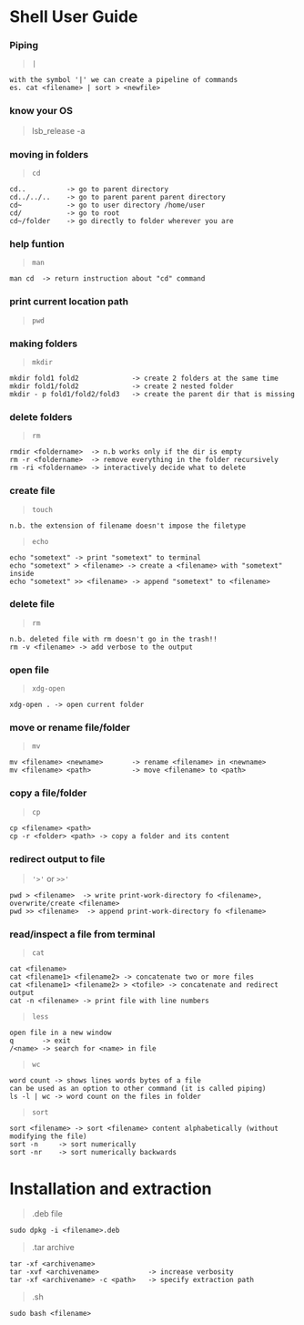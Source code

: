 # Shell User Guide

### Piping

> `|`

    with the symbol '|' we can create a pipeline of commands
    es. cat <filename> | sort > <newfile>

### know your OS

> lsb_release -a

### moving in folders

> `cd`

    cd..          -> go to parent directory
    cd../../..    -> go to parent parent parent directory
    cd~           -> go to user directory /home/user
    cd/           -> go to root
    cd~/folder    -> go directly to folder wherever you are

### help funtion

> `man`

    man cd  -> return instruction about "cd" command

### print current location path

> `pwd`

### making folders

> `mkdir`

    mkdir fold1 fold2             -> create 2 folders at the same time
    mkdir fold1/fold2             -> create 2 nested folder
    mkdir - p fold1/fold2/fold3   -> create the parent dir that is missing

### delete folders

> `rm`

    rmdir <foldername>  -> n.b works only if the dir is empty
    rm -r <foldername>  -> remove everything in the folder recursively
    rm -ri <foldername> -> interactively decide what to delete

### create file

> `touch`

    n.b. the extension of filename doesn't impose the filetype

> `echo`

    echo "sometext" -> print "sometext" to terminal
    echo "sometext" > <filename> -> create a <filename> with "sometext" inside
    echo "sometext" >> <filename> -> append "sometext" to <filename>

### delete file

> `rm`

    n.b. deleted file with rm doesn't go in the trash!!
    rm -v <filename> -> add verbose to the output

### open file

> `xdg-open`

    xdg-open . -> open current folder

### move or rename file/folder

> `mv`

    mv <filename> <newname>       -> rename <filename> in <newname>
    mv <filename> <path>          -> move <filename> to <path>

### copy a file/folder

> `cp`

    cp <filename> <path>
    cp -r <folder> <path> -> copy a folder and its content

### redirect output to file

> `'>'` or  `>>'`  

    pwd > <filename>  -> write print-work-directory fo <filename>, overwrite/create <filename>
    pwd >> <filename>  -> append print-work-directory fo <filename>

### read/inspect a file from terminal

> `cat`

    cat <filename>
    cat <filename1> <filename2> -> concatenate two or more files
    cat <filename1> <filename2> > <tofile> -> concatenate and redirect output
    cat -n <filename> -> print file with line numbers

> `less`

    open file in a new window 
    q       -> exit
    /<name> -> search for <name> in file

> `wc`

    word count -> shows lines words bytes of a file
    can be used as an option to other command (it is called piping)
    ls -l | wc -> word count on the files in folder

> `sort`

    sort <filename> -> sort <filename> content alphabetically (without modifying the file)
    sort -n     -> sort numerically
    sort -nr    -> sort numerically backwards 

# Installation and extraction

> .deb file

    sudo dpkg -i <filename>.deb

> .tar archive

    tar -xf <archivename>
    tar -xvf <archivename>            -> increase verbosity
    tar -xf <archivename> -c <path>   -> specify extraction path

> .sh

    sudo bash <filename>
